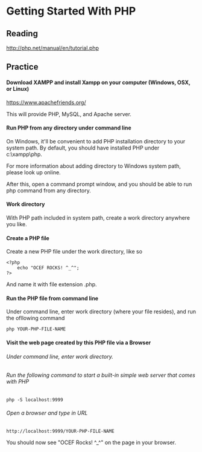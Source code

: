 # Getting Started With PHP

## Reading

http://php.net/manual/en/tutorial.php

## Practice

#### Download XAMPP and install Xampp on your computer (Windows, OSX, or Linux)

https://www.apachefriends.org/

This will provide PHP, MySQL, and Apache server.

#### Run PHP from any directory under command line

On Windows, it'll be convenient to add PHP installation directory to your system path. By default, you should have installed PHP under c:\xampp\php. 

For more information about adding directory to Windows system path, please look up online.

After this, open a command prompt window, and you should be able to run php command from any directory. 

#### Work directory

With PHP path included in system path, create a work directory anywhere you like. 

#### Create a PHP file

Create a new PHP file under the work directory, like so

```
<?php
    echo "OCEF ROCKS! ^_^";
?>
```

And name it with file extension .php.

#### Run the PHP file from command line

Under command line, enter work directory (where your file resides), and run the ofllowing command

```
php YOUR-PHP-FILE-NAME
```

#### Visit the web page created by this PHP file via a Browser

###### Under command line, enter work directory.

###### Run the following command to start a built-in simple web server that comes with PHP

```
php -S localhost:9999
```

###### Open a browser and type in URL

```
http://localhost:9999/YOUR-PHP-FILE-NAME
```

You should now see "OCEF Rocks! ^_^" on the page in your browser.
